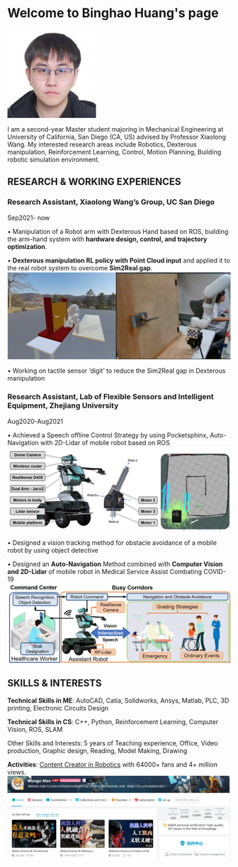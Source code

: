 # Welcome to Binghao Huang's page
![PICTURE](docs/IMG/huangbh.jpg)

I am a second-year Master student majoring in Mechanical Engineering at University of California, San Diego (CA, US) advised by Professor Xiaolong Wang. 
My interested research areas include Robotics, Dexterous manipulation, Reinforcement Learning, Control, Motion Planning, Building robotic simulation environment.


## RESEARCH & WORKING EXPERIENCES 

### Research Assistant, Xiaolong Wang’s Group, UC San Diego                             

Sep2021- now 

•	Manipulation of a Robot arm with Dexterous Hand based on ROS, building the arm-hand system with **hardware design, control, and trajectory optimization**. 

•	**Dexterous manipulation RL policy with Point Cloud input** and applied it to the real robot system to overcome **Sim2Real gap**. 
![real robot grasping RL with point cloud input](docs/IMG/7.jpg)

•	Working on tactile sensor ‘digit’ to reduce the Sim2Real gap in Dexterous manipulation 
 

### Research Assistant, Lab of Flexible Sensors and Intelligent Equipment, Zhejiang University  

Aug2020-Aug2021                               

•	Achieved a Speech offline Control Strategy by using Pocketsphinx, Auto-Navigation with 2D-Lidar of mobile robot based on ROS 
![Auto-Navigation](docs/IMG/4.jpg)

•	Designed a vision tracking method for obstacle avoidance of a mobile robot by using object detective 

•	Designed an **Auto-Navigation** Method combined with **Computer Vision and 2D-Lidar** of mobile robot in Medical Service Assist Combating COVID-19 
![Mobile robot in Medical Service Assist](docs/IMG/5.jpg)


## SKILLS & INTERESTS
**Technical Skills in ME**: AutoCAD, Catia, Solidworks, Ansys, Matlab, PLC, 3D printing, Electronic Circuits Design 

**Technical Skills in CS**: C++, Python, Reinforcement Learning, Computer Vision, ROS, SLAM 

Other Skills and Interests: 5 years of Teaching experience, Office, Video production, Graphic design, Reading, Model Making, Drawing 

**Activities**: [Content Creator in Robotics](https://space.bilibili.com/1560961) with 64000+ fans and 4+ million views.
![My video channel in Robotics](docs/IMG/6.jpg)


